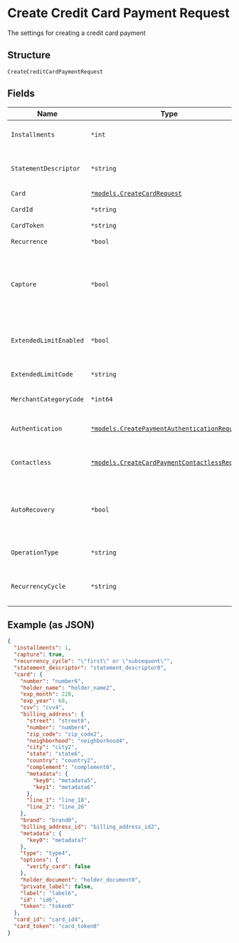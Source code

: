 
# Create Credit Card Payment Request

The settings for creating a credit card payment

## Structure

`CreateCreditCardPaymentRequest`

## Fields

| Name | Type | Tags | Description |
|  --- | --- | --- | --- |
| `Installments` | `*int` | Optional | Number of installments<br>**Default**: `1` |
| `StatementDescriptor` | `*string` | Optional | The text that will be shown on the credit card's statement |
| `Card` | [`*models.CreateCardRequest`](../../doc/models/create-card-request.md) | Optional | Credit card data |
| `CardId` | `*string` | Optional | The credit card id |
| `CardToken` | `*string` | Optional | - |
| `Recurrence` | `*bool` | Optional | Indicates a recurrence |
| `Capture` | `*bool` | Optional | Indicates if the operation should be only authorization or auth and capture.<br>**Default**: `true` |
| `ExtendedLimitEnabled` | `*bool` | Optional | Indicates whether the extended label (private label) is enabled |
| `ExtendedLimitCode` | `*string` | Optional | Extended Limit Code |
| `MerchantCategoryCode` | `*int64` | Optional | Customer business segment code |
| `Authentication` | [`*models.CreatePaymentAuthenticationRequest`](../../doc/models/create-payment-authentication-request.md) | Optional | The payment authentication request |
| `Contactless` | [`*models.CreateCardPaymentContactlessRequest`](../../doc/models/create-card-payment-contactless-request.md) | Optional | The Credit card payment contactless request |
| `AutoRecovery` | `*bool` | Optional | Indicates whether a particular payment will enter the offline retry flow |
| `OperationType` | `*string` | Optional | AuthOnly, AuthAndCapture, PreAuth |
| `RecurrencyCycle` | `*string` | Optional | Defines whether the card has been used one or more times. |

## Example (as JSON)

```json
{
  "installments": 1,
  "capture": true,
  "recurrency_cycle": "\"first\" or \"subsequent\"",
  "statement_descriptor": "statement_descriptor0",
  "card": {
    "number": "number6",
    "holder_name": "holder_name2",
    "exp_month": 228,
    "exp_year": 68,
    "cvv": "cvv4",
    "billing_address": {
      "street": "street8",
      "number": "number4",
      "zip_code": "zip_code2",
      "neighborhood": "neighborhood4",
      "city": "city2",
      "state": "state6",
      "country": "country2",
      "complement": "complement6",
      "metadata": {
        "key0": "metadata5",
        "key1": "metadata6"
      },
      "line_1": "line_18",
      "line_2": "line_26"
    },
    "brand": "brand0",
    "billing_address_id": "billing_address_id2",
    "metadata": {
      "key0": "metadata7"
    },
    "type": "type4",
    "options": {
      "verify_card": false
    },
    "holder_document": "holder_document0",
    "private_label": false,
    "label": "label6",
    "id": "id6",
    "token": "token0"
  },
  "card_id": "card_id4",
  "card_token": "card_token0"
}
```

